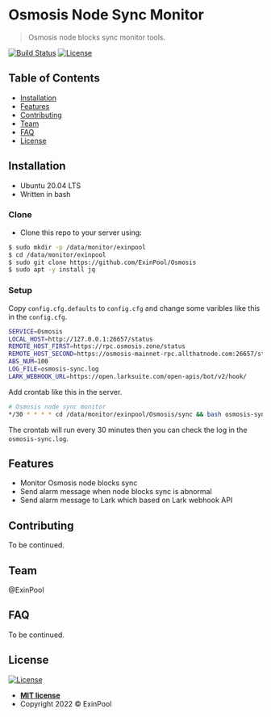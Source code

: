 # Osmosis Node Sync Monitor

> Osmosis node blocks sync monitor tools.

[![Build Status](http://img.shields.io/travis/badges/badgerbadgerbadger.svg?style=flat-square)](https://travis-ci.org/badges/badgerbadgerbadger) [![License](http://img.shields.io/:license-mit-blue.svg?style=flat-square)](http://badges.mit-license.org)

## Table of Contents

- [Installation](#installation)
- [Features](#features)
- [Contributing](#contributing)
- [Team](#team)
- [FAQ](#faq)
- [License](#license)

## Installation

- Ubuntu 20.04 LTS
- Written in bash

### Clone

- Clone this repo to your server using:

``` bash
$ sudo mkdir -p /data/monitor/exinpool
$ cd /data/monitor/exinpool
$ sudo git clone https://github.com/ExinPool/Osmosis
$ sudo apt -y install jq
```

### Setup

Copy `config.cfg.defaults` to `config.cfg` and change some varibles like this in the `config.cfg`.

``` bash
SERVICE=Osmosis
LOCAL_HOST=http://127.0.0.1:26657/status
REMOTE_HOST_FIRST=https://rpc.osmosis.zone/status
REMOTE_HOST_SECOND=https://osmosis-mainnet-rpc.allthatnode.com:26657/status
ABS_NUM=100
LOG_FILE=osmosis-sync.log
LARK_WEBHOOK_URL=https://open.larksuite.com/open-apis/bot/v2/hook/
```

Add crontab like this in the server.

``` bash
# Osmosis node sync monitor
*/30 * * * * cd /data/monitor/exinpool/Osmosis/sync && bash osmosis-sync.sh >> osmosis-sync.log &
```

The crontab will run every 30 minutes then you can check the log in the `osmosis-sync.log`.

## Features

- Monitor Osmosis node blocks sync
- Send alarm message when node blocks sync is abnormal
- Send alarm message to Lark which based on Lark webhook API

## Contributing

To be continued.

## Team

@ExinPool

## FAQ

To be continued.

## License

[![License](http://img.shields.io/:license-mit-blue.svg?style=flat-square)](http://badges.mit-license.org)

- **[MIT license](https://opensource.org/licenses/mit-license.php)**
- Copyright 2022 © ExinPool
